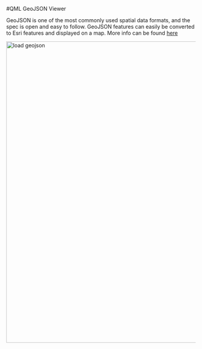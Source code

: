 #QML GeoJSON Viewer

GeoJSON is one of the most commonly used spatial data formats, and the spec is open and easy to follow. GeoJSON features can easily be converted to Esri features and displayed on a map. More info can be found [here](http://blogs.esri.com/esri/arcgis/2015/04/06/display-geojson-features-in-your-qml-app/)

<img width="804" alt="load geojson" src="http://blogs.esri.com/esri/arcgis/files/2015/04/geojsonqt.jpg">
